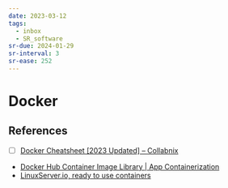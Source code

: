 ```yaml
---
date: 2023-03-12
tags:
  - inbox
  - SR_software
sr-due: 2024-01-29
sr-interval: 3
sr-ease: 252
---
```


# Docker


## References

- [ ] [Docker Cheatsheet \[2023 Updated\] – Collabnix](https://collabnix.com/docker-cheatsheet/)
- [Docker Hub Container Image Library | App Containerization](https://hub.docker.com/)
- [LinuxServer.io, ready to use containers](https://docs.linuxserver.io/)
